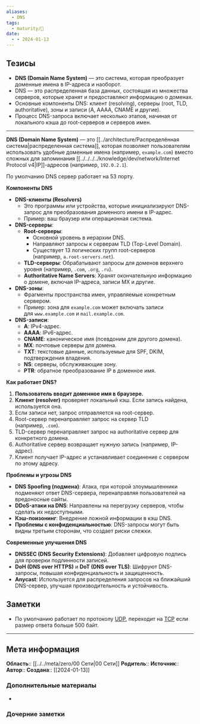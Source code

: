 ```yaml
---
aliases:
  - DNS
tags:
  - maturity/🌱
date:
  - - 2024-01-13
---
```

## Тезисы
- **DNS (Domain Name System)** — это система, которая преобразует доменные имена в IP-адреса и наоборот.
- DNS — это распределенная база данных, состоящая из множества серверов, которые хранят и предоставляют информацию о доменах.
- Основные компоненты DNS: клиент (resolving), серверы (root, TLD, authoritative), зоны и записи (A, AAAA, CNAME и другие).
- Процесс DNS-запроса включает несколько этапов, начиная от локального кэша до root-серверов и серверов имен.
***
**DNS (Domain Name System)** — это [[../architecture/Распределённая система|распределенная система]], которая позволяет пользователям использовать удобные доменные имена (например, `example.com`) вместо сложных для запоминания [[../../../../knowledge/dev/network/Internet Protocol v4|IP]]-адресов (например, `192.0.2.1`).

По умолчанию DNS сервер работает на 53 порту.

**Компоненты DNS**
- **DNS-клиенты (Resolvers)**
    - Это программы или устройства, которые инициализируют DNS-запрос для преобразования доменного имени в IP-адрес.
    - Пример: ваш браузер или операционная система.
- **DNS-серверы**:
	- **Root-серверы**:
		- Основной уровень в иерархии DNS.
		- Направляют запросы к серверам TLD (Top-Level Domain).
		- Существует 13 логических групп root-серверов (например, `a.root-servers.net`).
	- **TLD-серверы**: Обрабатывают запросы для доменов верхнего уровня (например, `.com`, `.org`, `.ru`).
	- **Authoritative Name Servers**: Хранят окончательную информацию о домене, включая IP-адреса, записи MX и другие.
- **DNS-зоны**:
	- Фрагменты пространства имен, управляемые конкретным сервером.
	- Пример: зона для `example.com` может включать записи для `www.example.com` и `mail.example.com`.
- **DNS-записи**:
	- **A**: IPv4-адрес.
	- **AAAA**: IPv6-адрес.
	- **CNAME**: каноническое имя (псевдоним для другого домена).
	- **MX**: почтовые серверы для домена.
	- **TXT**: текстовые данные, используемые для SPF, DKIM, подтверждения владения.
	- **NS**: серверы, обслуживающие зону.
	- **PTR**: обратное преобразование IP в доменное имя.

**Как работает DNS?**
1. **Пользователь вводит доменное имя в браузере.**
2. **Клиент (resolver)** проверяет локальный кэш. Если запись найдена, используется она.
3. Если записи нет, запрос отправляется на root-сервер.
4. Root-сервер перенаправляет запрос на сервер TLD (например, `.com`).
5. TLD-сервер перенаправляет запрос на authoritative сервер для конкретного домена.
6. Authoritative сервер возвращает нужную запись (например, IP-адрес).
7. Клиент получает IP-адрес и устанавливает соединение с сервером по этому адресу.

**Проблемы и угрозы DNS**
- **DNS Spoofing (подмена)**: Атака, при которой злоумышленники подменяют ответ DNS-сервера, перенаправляя пользователей на вредоносные сайты.
- **DDoS-атаки на DNS**: Направлены на перегрузку серверов, чтобы сделать их недоступными.
- **Кэш-поизонинг**: Внедрение ложной информации в кэш DNS.
- **Проблемы с конфиденциальностью**: DNS-запросы могут быть видны третьим сторонам, что создает риски слежки.

**Современные улучшения DNS**
- **DNSSEC (DNS Security Extensions)**: Добавляет цифровую подпись для проверки подлинности записей.
- **DoH (DNS over HTTPS)** и **DoT (DNS over TLS)**: Шифруют DNS-запросы, повышая конфиденциальность и защищенность.
- **Anycast**: Используется для распределения запросов на ближайший DNS-сервер, улучшая производительность и устойчивость.

## Заметки
- По умолчанию работает по протоколу [UDP](UDP.md), переходит на [TCP](TCP.md) если размер ответа больше 500 байт.
***
## Мета информация
**Область**:: [[../../meta/zero/00 Сети|00 Сети]]
**Родитель**:: 
**Источник**:: 
**Автор**:: 
**Создана**:: [[2024-01-13]]
### Дополнительные материалы
- 
### Дочерние заметки
<!-- QueryToSerialize: LIST FROM [[]] WHERE contains(Родитель, this.file.link) or contains(parents, this.file.link) -->

